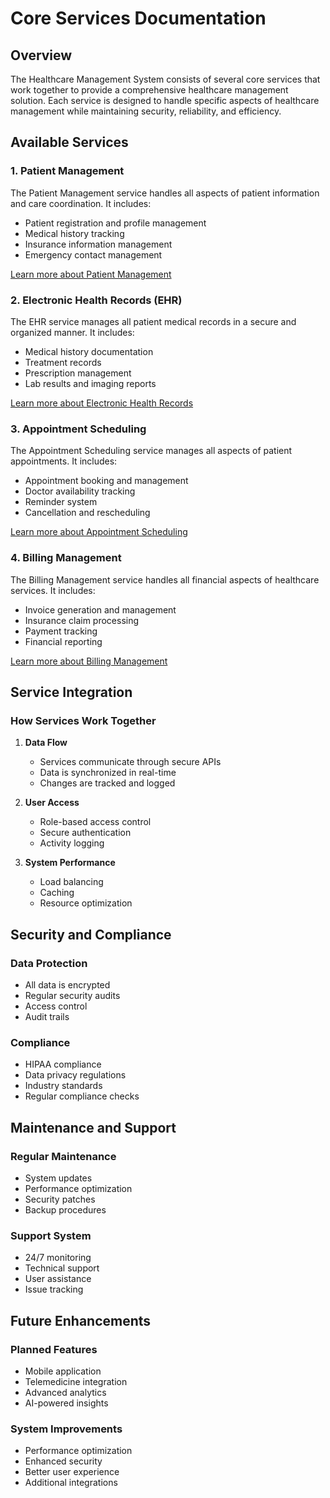 # Core Services Documentation

## Overview
The Healthcare Management System consists of several core services that work together to provide a comprehensive healthcare management solution. Each service is designed to handle specific aspects of healthcare management while maintaining security, reliability, and efficiency.

## Available Services

### 1. Patient Management
The Patient Management service handles all aspects of patient information and care coordination. It includes:
- Patient registration and profile management
- Medical history tracking
- Insurance information management
- Emergency contact management

[Learn more about Patient Management](patient_management.md)

### 2. Electronic Health Records (EHR)
The EHR service manages all patient medical records in a secure and organized manner. It includes:
- Medical history documentation
- Treatment records
- Prescription management
- Lab results and imaging reports

[Learn more about Electronic Health Records](ehr.md)

### 3. Appointment Scheduling
The Appointment Scheduling service manages all aspects of patient appointments. It includes:
- Appointment booking and management
- Doctor availability tracking
- Reminder system
- Cancellation and rescheduling

[Learn more about Appointment Scheduling](appointment.md)

### 4. Billing Management
The Billing Management service handles all financial aspects of healthcare services. It includes:
- Invoice generation and management
- Insurance claim processing
- Payment tracking
- Financial reporting

[Learn more about Billing Management](billing.md)

## Service Integration

### How Services Work Together
1. **Data Flow**
   - Services communicate through secure APIs
   - Data is synchronized in real-time
   - Changes are tracked and logged

2. **User Access**
   - Role-based access control
   - Secure authentication
   - Activity logging

3. **System Performance**
   - Load balancing
   - Caching
   - Resource optimization

## Security and Compliance

### Data Protection
- All data is encrypted
- Regular security audits
- Access control
- Audit trails

### Compliance
- HIPAA compliance
- Data privacy regulations
- Industry standards
- Regular compliance checks

## Maintenance and Support

### Regular Maintenance
- System updates
- Performance optimization
- Security patches
- Backup procedures

### Support System
- 24/7 monitoring
- Technical support
- User assistance
- Issue tracking

## Future Enhancements

### Planned Features
- Mobile application
- Telemedicine integration
- Advanced analytics
- AI-powered insights

### System Improvements
- Performance optimization
- Enhanced security
- Better user experience
- Additional integrations